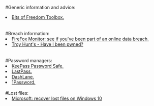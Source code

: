 

#Generic information and advice:
<br>
<li><a href="https://toolbox.bitsoffreedom.nl/">Bits of Freedom Toolbox.</a></li>
<br>
<br>
#Breach information:
<br>
<li><a href="https://monitor.firefox.com/">FireFox Monitor: see if you've been part of an online data breach.</a></li>
<li><a href="https://haveibeenpwned.com/">Troy Hunt's - Have I been pwned?</a></li>
<br>
<br>
#Password managers:
<br>
<li><a href="https://keepass.info/">KeePass Password Safe.</a></li>
<li><a href="https://www.lastpass.com/">LastPass.</a></li>
<li><a href="https://www.dashlane.com/">DashLane.</a></li>
<li><a href="https://1password.com/">1Password.</a></li>
<br>
#Lost files:
<li><a href="https://support.microsoft.com/en-us/help/4538642/windows-10-restore-lost-files">Microsoft: recover lost files on Windows 10</a></li>
